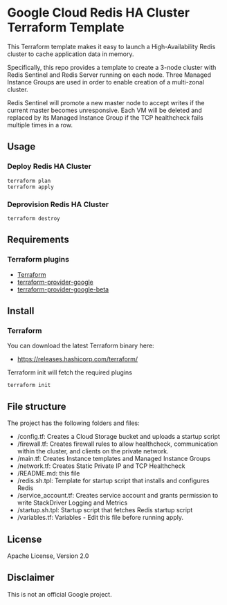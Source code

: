 # Google Cloud Redis HA Cluster Terraform Template

This Terraform template makes it easy to launch a High-Availability Redis cluster to cache application data in memory.

Specifically, this repo provides a template to create a 3-node cluster with Redis Sentinel and Redis Server running on each node. Three Managed Instance Groups are used in order to enable creation of a multi-zonal cluster.

Redis Sentinel will promote a new master node to accept writes if the current master becomes unresponsive. Each VM will be deleted and replaced by its Managed Instance Group if the TCP healthcheck fails multiple times in a row.


## Usage

### Deploy Redis HA Cluster

```
terraform plan
terraform apply
```

### Deprovision Redis HA Cluster

```
terraform destroy
```


## Requirements

### Terraform plugins
- [Terraform](https://www.terraform.io/downloads.html)
- [terraform-provider-google](https://github.com/terraform-providers/terraform-provider-google)
- [terraform-provider-google-beta](https://github.com/terraform-providers/terraform-provider-google-beta)


## Install

### Terraform

You can download the latest Terraform binary here:
- https://releases.hashicorp.com/terraform/

Terraform init will fetch the required plugins
```
terraform init
```


## File structure
The project has the following folders and files:

- /config.tf: Creates a Cloud Storage bucket and uploads a startup script
- /firewall.tf: Creates firewall rules to allow healthcheck, communication within the cluster, and clients on the private network.
- /main.tf: Creates Instance templates and Managed Instance Groups
- /network.tf: Creates Static Private IP and TCP Healthcheck
- /README.md: this file
- /redis.sh.tpl: Template for startup script that installs and configures Redis
- /service_account.tf: Creates service account and grants permission to write StackDriver Logging and Metrics
- /startup.sh.tpl: Startup script that fetches Redis startup script
- /variables.tf: Variables - Edit this file before running apply.


## License

Apache License, Version 2.0

## Disclaimer

This is not an official Google project.

